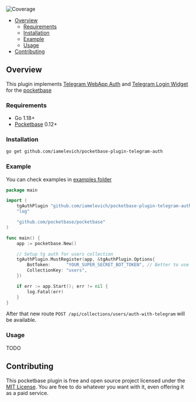
![Coverage](https://img.shields.io/badge/Coverage-58.8%25-yellow)
<!-- TOC -->
  * [Overview](#overview)
    * [Requirements](#requirements)
    * [Installation](#installation)
    * [Example](#example)
    * [Usage](#usage)
  * [Contributing](#contributing)
<!-- TOC -->

## Overview

This plugin implements [Telegram WebApp Auth](https://core.telegram.org/bots/webapps#validating-data-received-via-the-web-app) and [Telegram Login Widget](https://core.telegram.org/widgets/login) for the [pocketbase](https://github.com/pocketbase/pocketbase)

### Requirements

- Go 1.18+
- [Pocketbase](https://github.com/pocketbase/pocketbase) 0.12+

### Installation

```bash
go get github.com/iamelevich/pocketbase-plugin-telegram-auth
```

### Example

You can check examples in [examples folder](/examples)

```go
package main

import (
	tgAuthPlugin "github.com/iamelevich/pocketbase-plugin-telegram-auth"
	"log"

	"github.com/pocketbase/pocketbase"
)

func main() {
	app := pocketbase.New()

	// Setup tg auth for users collection
	tgAuthPlugin.MustRegister(app, &tgAuthPlugin.Options{
		BotToken:      "YOUR_SUPER_SECRET_BOT_TOKEN", // Better to use ENV variable for that
		CollectionKey: "users",
	})

	if err := app.Start(); err != nil {
		log.Fatal(err)
	}
}
```

After that new route `POST /api/collections/users/auth-with-telegram` will be available.

### Usage

TODO

## Contributing

This pocketbase plugin is free and open source project licensed under the [MIT License](LICENSE.md).
You are free to do whatever you want with it, even offering it as a paid service.
